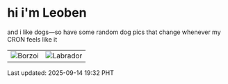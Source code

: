 # hi i'm Leoben

and i like dogs—so have some random dog pics that change whenever my CRON feels like it

|  |  |
|--------|----------|
| ![Borzoi](https://random-dog-vercel.vercel.app/api/random-borzoi?v=1757849538) | ![Labrador](https://random-dog-vercel.vercel.app/api/random-labrador?v=1757849538) |

Last updated: 2025-09-14 19:32 PHT
